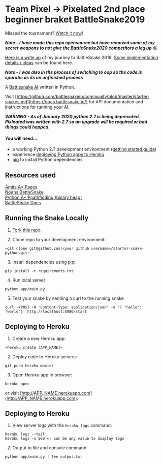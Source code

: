 # Team Pixel -> Pixelated 2nd place beginner braket BattleSnake2019

Missed the tournament? [Watch it now](https://www.twitch.tv/videos/389395340)!

***Note - I have made this repo opensource but have removed some of my secret weapons to not give the BattleSnake2020 competitors a leg up*** :smiley:

[Here is a write up](https://ntmk.ca/blog/battlesnake2019/) of my journey to BattleSnake 2019.
[Some implementation details / ideas](https://ntmk.ca/blog/battlesnake2019-part-2/) can be found here. 

***Note - I was also in the process of switching to oop so the code is sparatic as its an unfinished process***

A [Battlesnake AI](https://play.battlesnake.io/) written in Python. 

Visit [https://github.com/battlesnakeio/community/blob/master/starter-snakes.md](https://docs.battlesnake.io/) for API documentation and instructions for running your AI.

***WARNING - As of January 2020 python 2.7 is being deprecated. Pixleated was written with 2.7 so an upgrade will be required or bad things could happed.***

#### You will need...

* a working Python 2.7 development environment ([getting started guide](http://hackercodex.com/guide/python-development-environment-on-mac-osx/))
* experience [deploying Python apps to Heroku](https://devcenter.heroku.com/articles/getting-started-with-python#introduction)
* [pip](https://pip.pypa.io/en/latest/installing.html) to install Python dependencies

## Resources used
[Amits A* Pages](http://theory.stanford.edu/~amitp/GameProgramming/)    
[Noahs BattleSnake](https://github.com/noahspriggs/battlesnake-python)    
[Python A* Ppathfinding (binary heap)](http://code.activestate.com/recipes/578919-python-a-pathfinding-with-binary-heap/)    
[BattleSnake Docs](https://docs.battlesnake.io/)

## Running the Snake Locally

1) [Fork this repo](https://github.com/battlesnakeio/starter-snake-python/fork).

2) Clone repo to your development environment:
```
~git clone git@github.com:<your github username>/starter-snake-python.git~
```

3) Install dependencies using [pip](https://pip.pypa.io/en/latest/installing.html):
```
pip install -r requirements.txt
```

4) Run local server:
```
python app/main.py
```

5) Test your snake by sending a curl to the running snake
```
curl -XPOST -H 'Content-Type: application/json' -d '{ "hello": "world"}' http://localhost:8080/start
```

## Deploying to Heroku

1) Create a new Heroku app:
```
~heroku create [APP_NAME]~
```

2) Deploy code to Heroku servers:
```
git push heroku master
```

3) Open Heroku app in browser:
```
heroku open
```
or visit [http://APP_NAME.herokuapp.com](http://APP_NAME.herokuapp.com).

## Deploying to Heroku

1) View server logs with the `heroku logs` command:
```
heroku logs --tail
heroku logs -n 500 <- can be any value to display logs 
```

2) Output to file and console command:
```
python app/main.py | tee output.txt
```
